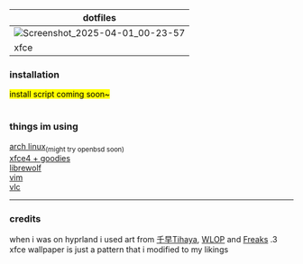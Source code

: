 |dotfiles                                                                                                      |
|--------------------------------------------------------------------------------------------------------------|
|![Screenshot_2025-04-01_00-23-57](https://github.com/user-attachments/assets/ec7fde58-4984-4b21-b112-4fb58a21170d)|
|xfce|

### installation

<mark>install script coming soon~</mark>

#

### things im using
[arch linux](https://archlinux.org/)<sub>(might try openbsd soon)</sub><br>
[xfce4 + goodies](https://xfce.org/)<br>
[librewolf](https://librewolf.net/)<br>
[vim](https://www.vim.org/)<br>
[vlc](https://www.videolan.org/vlc/)<br>

---

### credits

when i was on hyprland i used art from [千早Tihaya](https://www.pixiv.net/en/users/65538450), [WLOP](https://twitter.com/wlopwangling) and [Freaks](https://www.flickr.com/people/164696274@N08/) .3<br>
xfce wallpaper is just a pattern that i modified to my likings
